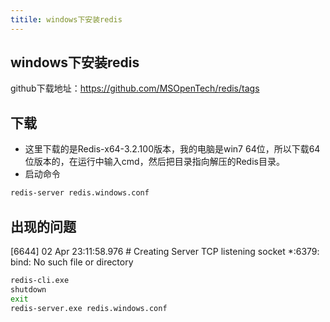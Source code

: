 ```yaml
---
titile: windows下安装redis
---
```

## windows下安装redis

github下载地址：https://github.com/MSOpenTech/redis/tags

<!--more-->

## 下载

* 这里下载的是Redis-x64-3.2.100版本，我的电脑是win7 64位，所以下载64位版本的，在运行中输入cmd，然后把目录指向解压的Redis目录。
* 启动命令
``` bash
redis-server redis.windows.conf
```

## 出现的问题
[6644] 02 Apr 23:11:58.976 # Creating Server TCP listening socket *:6379: bind: No such file or directory

``` bash
redis-cli.exe
shutdown
exit
redis-server.exe redis.windows.conf
```